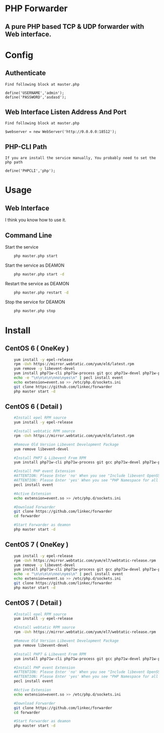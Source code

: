 # PHP Forwarder
## A pure PHP based TCP & UDP forwarder with Web interface.

# Config
## Authenticate
    Find following block at master.php

    define('USERNAME','admin');
    define('PASSWORD','asdasd');

## Web Interface Listen Address And Port
    Find following block at master.php

    $webserver = new WebServer('http://0.0.0.0:18512');

## PHP-CLI Path
    If you are install the service manually, You probably need to set the php path
    
    define('PHPCLI','php');

# Usage
## Web Interface
I think you know how to use it.
## Command Line
Start the service
```bash
    php master.php start
```
Start the service as DEAMON
```bash
    php master.php start -d
```
Restart the service as DEAMON
```bash
    php master.php restart -d
```
Stop the service for DEAMON
```bash
    php master.php stop
```
# Install
## CentOS 6 ( OneKey )
```bash
    yum install -y epel-release
    rpm -Uvh https://mirror.webtatic.com/yum/el6/latest.rpm
    yum remove -y libevent-devel
    yum install php71w-cli php71w-process git gcc php71w-devel php71w-pear libevent2-devel -y
    echo -e "\n\n\n\n\nno\nyes\n" | pecl install event
    echo extension=event.so >> /etc/php.d/sockets.ini
    git clone https://github.com/linkec/forwarder
    php master start -d
```
## CentOS 6 ( Detail )
```bash
    #Install epel RPM source
    yum install -y epel-release

    #Install webtatic RPM source
    rpm -Uvh https://mirror.webtatic.com/yum/el6/latest.rpm

    #Remove Old Version Libevent Development Package
    yum remove libevent-devel

    #Install PHP7 & Libevent From RPM
    yum install php71w-cli php71w-process git gcc php71w-devel php71w-pear libevent2-devel

    #Install PHP event Extension
    #ATTENTION: Please Enter 'no' When you see "Include libevent OpenSSL support [yes] :"
    #ATTENTION: Please Enter 'yes' When you see "PHP Namespace for all Event classes :"
    pecl install event

    #Active Extension
    echo extension=event.so >> /etc/php.d/sockets.ini

    #Download Forwarder
    git clone https://github.com/linkec/forwarder
    cd forwarder

    #Start Forwarder as deamon
    php master start -d
```
## CentOS 7 ( OneKey )
```bash
    yum install -y epel-release
    rpm -Uvh https://mirror.webtatic.com/yum/el7/webtatic-release.rpm
    yum remove -y libevent-devel
    yum install php71w-cli php71w-process git gcc php71w-devel php71w-pear libevent-devel -y
    echo -e "\n\n\n\n\nno\nyes\n" | pecl install event
    echo extension=event.so >> /etc/php.d/sockets.ini
    git clone https://github.com/linkec/forwarder
    php master start -d
```
## CentOS 7 ( Detail )
```bash
    #Install epel RPM source
    yum install -y epel-release

    #Install webtatic RPM source
    rpm -Uvh https://mirror.webtatic.com/yum/el7/webtatic-release.rpm

    #Remove Old Version Libevent Development Package
    yum remove libevent-devel

    #Install PHP7 & Libevent From RPM
    yum install php71w-cli php71w-process git gcc php71w-devel php71w-pear libevent-devel

    #Install PHP event Extension
    #ATTENTION: Please Enter 'no' When you see "Include libevent OpenSSL support [yes] :"
    #ATTENTION: Please Enter 'yes' When you see "PHP Namespace for all Event classes :"
    pecl install event

    #Active Extension
    echo extension=event.so >> /etc/php.d/sockets.ini

    #Download Forwarder
    git clone https://github.com/linkec/forwarder
    cd forwarder

    #Start Forwarder as deamon
    php master start -d
```